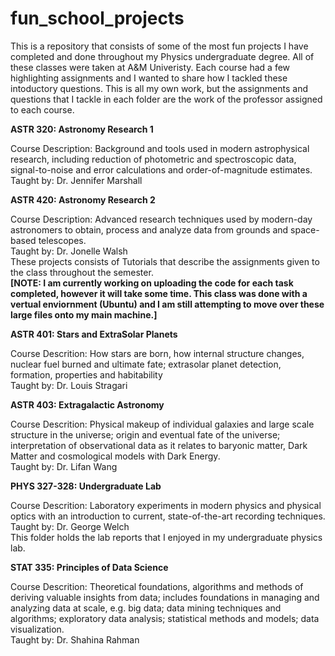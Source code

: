 # fun_school_projects
This is a repository that consists of some of the most fun projects I have completed and done throughout my Physics undergraduate degree. All of these classes were taken at A&M Univeristy. Each course had a few highlighting assignments and I wanted to share how I tackled these intoductory questions. This is all my own work, but the assignments and questions that I tackle in each folder are the work of the professor assigned to each course.



**ASTR 320: Astronomy Research 1**

Course Description: Background and tools used in modern astrophysical research, including reduction of photometric and spectroscopic data, signal-to-noise and error calculations and order-of-magnitude estimates. \
Taught by: Dr. Jennifer Marshall


**ASTR 420: Astronomy Research 2**

Course Description: Advanced research techniques used by modern-day astronomers to obtain, process and analyze data from grounds and space-based telescopes. \
Taught by: Dr. Jonelle Walsh \
These projects consists of Tutorials that describe the assignments given to the class throughout the semester. \
**[NOTE: I am currently working on uploading the code for each task completed, however it will take some time. This class was done with a vertual enviornment (Ubuntu) and I am still attempting to move over these large files onto my main machine.]**


**ASTR 401: Stars and ExtraSolar Planets**

Course Descrition: How stars are born, how internal structure changes, nuclear fuel burned and ultimate fate; extrasolar planet detection, formation, properties and habitability \
Taught by: Dr. Louis Stragari 

**ASTR 403: Extragalactic Astronomy**

Course Descrition: Physical makeup of individual galaxies and large scale structure in the universe; origin and eventual fate of the universe; interpretation of observational data as it relates to baryonic matter, Dark Matter and cosmological models with Dark Energy. \
Taught by: Dr. Lifan Wang 


**PHYS 327-328: Undergraduate Lab**

Course Descrition: Laboratory experiments in modern physics and physical optics with an introduction to current, state-of-the-art recording techniques. \
Taught by: Dr. George Welch \
This folder holds the lab reports that I enjoyed in my undergraduate physics lab.


**STAT 335: Principles of Data Science**

Course Descrition: Theoretical foundations, algorithms and methods of deriving valuable insights from data; includes foundations in managing and analyzing data at scale, e.g. big data; data mining techniques and algorithms; exploratory data analysis; statistical methods and models; data visualization.  \
Taught by: Dr. Shahina Rahman 
